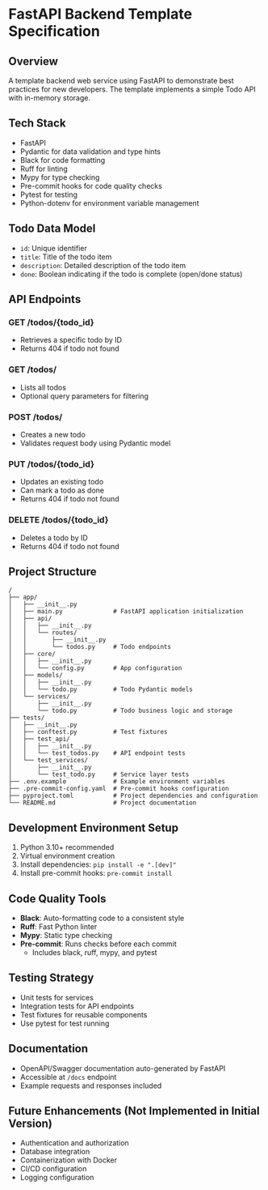 # FastAPI Backend Template Specification

## Overview
A template backend web service using FastAPI to demonstrate best practices for new developers. The template implements a simple Todo API with in-memory storage.

## Tech Stack
- FastAPI
- Pydantic for data validation and type hints
- Black for code formatting
- Ruff for linting
- Mypy for type checking
- Pre-commit hooks for code quality checks
- Pytest for testing
- Python-dotenv for environment variable management

## Todo Data Model
- `id`: Unique identifier
- `title`: Title of the todo item
- `description`: Detailed description of the todo item
- `done`: Boolean indicating if the todo is complete (open/done status)

## API Endpoints

### GET /todos/{todo_id}
- Retrieves a specific todo by ID
- Returns 404 if todo not found

### GET /todos/
- Lists all todos
- Optional query parameters for filtering

### POST /todos/
- Creates a new todo
- Validates request body using Pydantic model

### PUT /todos/{todo_id}
- Updates an existing todo
- Can mark a todo as done
- Returns 404 if todo not found

### DELETE /todos/{todo_id}
- Deletes a todo by ID
- Returns 404 if todo not found

## Project Structure
```
/
├── app/
│   ├── __init__.py
│   ├── main.py              # FastAPI application initialization
│   ├── api/
│   │   ├── __init__.py
│   │   └── routes/
│   │       ├── __init__.py
│   │       └── todos.py     # Todo endpoints
│   ├── core/
│   │   ├── __init__.py
│   │   └── config.py        # App configuration
│   ├── models/
│   │   ├── __init__.py
│   │   └── todo.py          # Todo Pydantic models
│   └── services/
│       ├── __init__.py
│       └── todo.py          # Todo business logic and storage
├── tests/
│   ├── __init__.py
│   ├── conftest.py          # Test fixtures
│   ├── test_api/
│   │   ├── __init__.py
│   │   └── test_todos.py    # API endpoint tests
│   └── test_services/
│       ├── __init__.py
│       └── test_todo.py     # Service layer tests
├── .env.example             # Example environment variables
├── .pre-commit-config.yaml  # Pre-commit hooks configuration
├── pyproject.toml           # Project dependencies and configuration
└── README.md                # Project documentation
```

## Development Environment Setup
1. Python 3.10+ recommended
2. Virtual environment creation
3. Install dependencies: `pip install -e ".[dev]"`
4. Install pre-commit hooks: `pre-commit install`

## Code Quality Tools
- **Black**: Auto-formatting code to a consistent style
- **Ruff**: Fast Python linter
- **Mypy**: Static type checking
- **Pre-commit**: Runs checks before each commit
  - Includes black, ruff, mypy, and pytest

## Testing Strategy
- Unit tests for services
- Integration tests for API endpoints
- Test fixtures for reusable components
- Use pytest for test running

## Documentation
- OpenAPI/Swagger documentation auto-generated by FastAPI
- Accessible at `/docs` endpoint
- Example requests and responses included

## Future Enhancements (Not Implemented in Initial Version)
- Authentication and authorization
- Database integration
- Containerization with Docker
- CI/CD configuration
- Logging configuration